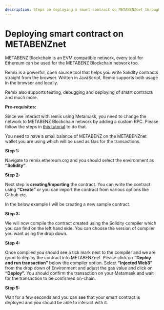 ```yaml
---
description: Steps on deploying a smart contract on METABENZnet through Remix.
---
```


# Deploying smart contract on METABENZnet

METABENZ Blockchain is an EVM compatible network, every tool for Ethereum can be used for the METABENZ Blockchain network too.

Remix is a powerful, open source tool that helps you write Solidity contracts straight from the browser. Written in JavaScript, Remix supports both usage in the browser and locally.

Remix also supports testing, debugging and deploying of smart contracts and much more.

**Pre-requisites:**

Since we interact with remix using Metamask, you need to change the network to METABENZ Blockchain network by adding a custom RPC. Please follow the steps in [this tutorial](../how-to-add-MFEV-to-your-metamask.md) to do that.

You need to have a small balance of METABENZ on the METABENZnet wallet you are using which will be used as Gas for the transactions.

**Step 1:**

Navigate to remix.ethereum.org and you should select the environment as **“Solidity”**.

**Step 2:**

Next step is **creating/importing** the contract. You can write the contract using **“Create”** or you can import the contract from various options like  Github  etc.

In the below example I will be creating a new sample contract.

**Step 3:**

We will now compile the contract created using the Solidity compiler which you can find on the left hand side. You can choose the version of compiler you want using the drop down.

**Step 4:**

Once compiled you should see a tick mark next to the compiler and we are good to deploy the contract into METABENZnet. Please click on **“Deploy and run transaction”** below the compiler option. Select **“Injected Web3”** from the drop down of Environment and adjust the gas value and click on **“Deploy”.** You should confirm the transaction on your Metamask and wait for the transaction to be confirmed on-chain.

**Step 5:**

Wait for a few seconds and you can see that your smart contract is deployed and you should be able to interact with it.
